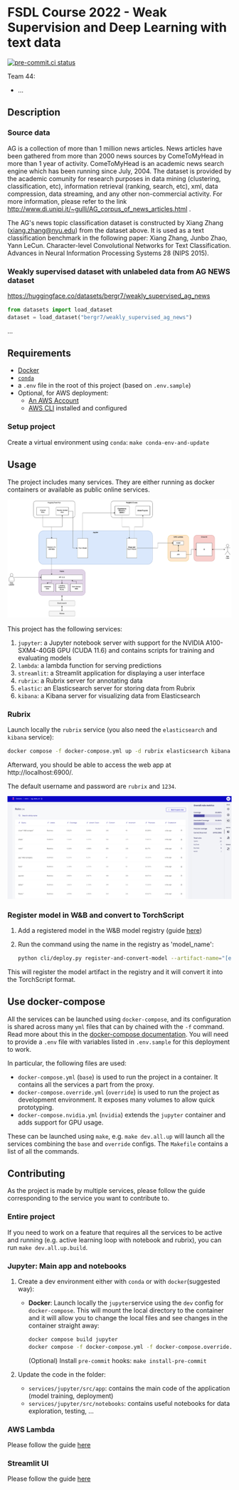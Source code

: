 # FSDL Course 2022 - Weak Supervision and Deep Learning with text data

[![pre-commit.ci status](https://results.pre-commit.ci/badge/github/EdAbati/fsdl-2022-weak-supervision-project/main.svg)](https://results.pre-commit.ci/latest/github/EdAbati/fsdl-2022-weak-supervision-project/main)

Team 44:

- ...

## Description

### Source data

AG is a collection of more than 1 million news articles. News articles have been
gathered from more than 2000 news sources by ComeToMyHead in more than 1 year of
activity. ComeToMyHead is an academic news search engine which has been running
since July, 2004. The dataset is provided by the academic comunity for research
purposes in data mining (clustering, classification, etc), information retrieval
(ranking, search, etc), xml, data compression, data streaming, and any other
non-commercial activity. For more information, please refer to the link
http://www.di.unipi.it/~gulli/AG_corpus_of_news_articles.html .

The AG's news topic classification dataset is constructed by Xiang Zhang
(xiang.zhang@nyu.edu) from the dataset above. It is used as a text
classification benchmark in the following paper: Xiang Zhang, Junbo Zhao, Yann
LeCun. Character-level Convolutional Networks for Text Classification. Advances
in Neural Information Processing Systems 28 (NIPS 2015).

### Weakly supervised dataset with unlabeled data from AG NEWS dataset

https://huggingface.co/datasets/bergr7/weakly_supervised_ag_news

```python
from datasets import load_dataset
dataset = load_dataset("bergr7/weakly_supervised_ag_news")
```


...

## Requirements

- [Docker](https://docs.docker.com/get-docker/)
- [`conda`](https://docs.conda.io/projects/conda/en/latest/user-guide/install/index.html)
- a `.env` file in the root of this project (based on `.env.sample`)
- Optional, for AWS deployment:
  - [An AWS Account](https://portal.aws.amazon.com/gp/aws/developer/registration/index.html?nc2=h_ct&src=header_signup)
  - [AWS CLI](https://aws.amazon.com/cli/) installed and configured

### Setup project

Create a virtual environment using `conda`: `make conda-env-and-update`

## Usage

The project includes many services. They are either running as docker containers or available as public online services.

![main-diagram](./docs/main_diagram.drawio.png)

This project has the following services:

1. `jupyter`: a Jupyter notebook server with support for the NVIDIA A100-SXM4-40GB GPU (CUDA 11.6) and contains scripts for training and evaluating models
1. `lambda`: a lambda function for serving predictions
1. `streamlit`: a Streamlit application for displaying a user interface
1. `rubrix`: a Rubrix server for annotating data
1. `elastic`: an Elasticsearch server for storing data from Rubrix
1. `kibana`: a Kibana server for visualizing data from Elasticsearch

### Rubrix

Launch locally the `rubrix` service (you also need the `elasticsearch` and `kibana` service):

```bash
docker compose -f docker-compose.yml up -d rubrix elasticsearch kibana
```

Afterward, you should be able to access the web app at http://localhost:6900/.

The default username and password are `rubrix` and `1234`.

![Rules on Rubrix](/docs//rules_rubrix.png)


### Register model in W&B and convert to TorchScript

1. Add a registered model in the W&B model registry (guide [here](https://docs.wandb.ai/guides/models#model-registry-quickstart))
2. Run the command using the name in the registry as 'model_name':

   ```bash
   python cli/deploy.py register-and-convert-model --artifact-name="[entity]/[project]/[artifact_name]:[alias]" --model-name="[entity]/[project]/[model_name]"
   ```

This will register the model artifact in the registry and it will convert it into the TorchScript format.

## Use docker-compose

All the services can be launched using `docker-compose`, and its configuration is shared across many `yml` files that can by chained with the `-f` command. Read more about this in the [docker-compose documentation](https://docs.docker.com/compose/extends/). You will need to provide a `.env` file with variables listed in `.env.sample` for this deployment to work.

In particular, the following files are used:

- `docker-compose.yml` (`base`) is used to run the project in a container. It contains all the services a part from the proxy.
- `docker-compose.override.yml` (`override`) is used to run the project as development environment. It exposes many volumes to allow quick prototyping.
- `docker-compose.nvidia.yml` (`nvidia`) extends the `jupyter` container and adds support for GPU usage.

These can be launched using `make`, e.g. `make dev.all.up` will launch all the services combining the `base` and `override` configs. The `Makefile` contains a list of all the commands.

## Contributing

As the project is made by multiple services, please follow the guide corresponding to the service you want to contribute to.

### Entire project

If you need to work on a feature that requires all the services to be active and running (e.g. active learning loop with notebook and rubrix), you can run `make dev.all.up.build`.

### Jupyter: Main app and notebooks

1. Create a dev environment either with `conda` or with `docker`(suggested way):

    - **Docker**: Launch locally the `jupyter`service using the `dev` config for `docker-compose`. This will mount the local directory to the container and it will allow you to change the local files and see changes in the container straight away:

      ```bash
      docker compose build jupyter
      docker compose -f docker-compose.yml -f docker-compose.override.yml up -d jupyter
      ```

      (Optional) Install `pre-commit` hooks: `make install-pre-commit`

2. Update the code in the folder:

    - `services/jupyter/src/app`: contains the main code of the application (model training, deployment)
    - `services/jupyter/src/notebooks`: contains useful notebooks for data exploration, testing, ...

### AWS Lambda

Please follow the guide [here](/services/lambda/README.md#contributing-to-the-lambda-api-service)

### Streamlit UI

Please follow the guide [here](/services/streamlit/README.md#contributing-to-the-streamlit-ui-service)
